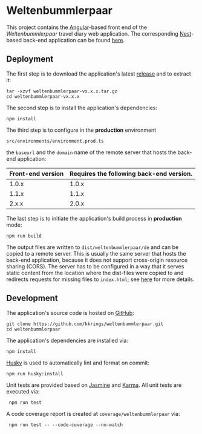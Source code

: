 # Weltenbummlerpaar

This project contains the [Angular][]-based front end of the
*Weltenbummlerpaar* travel diary web application. The corresponding
[Nest][]-based back-end application can be found [here][Backend].

[Angular]: https://angular.io/
[Nest]: https://nestjs.com/
[Backend]: https://github.com/kkrings/weltenbummlerpaar-backend/


## Deployment

The first step is to download the application's latest [release][Releases] and
to extract it:

    tar -xzvf weltenbummlerpaar-vx.x.x.tar.gz
    cd weltenbummlerpaar-vx.x.x

[Releases]:https://github.com/kkrings/weltenbummlerpaar/releases

The second step is to install the application's dependencies:

    npm install

The third step is to configure in the **production** environment

    src/environments/environment.prod.ts

the `baseurl` and the `domain` name of the remote server that hosts the
back-end application:

| Front-end version | Requires the following back-end version. |
| ----------------- | ---------------------------------------- |
| 1.0.x             | 1.0.x                                    |
| 1.1.x             | 1.1.x                                    |
| 2.x.x             | 2.0.x                                    |

The last step is to initiate the application's build process in **production**
mode:

    npm run build

The output files are written to `dist/weltenbummlerpaar/de` and can be copied
to a remote server. This is usually the same server that hosts the back-end
application, because it does not support cross-origin resource sharing (CORS).
The server has to be configured in a way that it serves static content from the
location where the dist-files were copied to and redirects requests for missing
files to `index.html`; see [here](https://angular.io/guide/deployment) for more
details.


## Development

The application's source code is hosted on [GitHub][Frontend]:

    git clone https://github.com/kkrings/weltenbummlerpaar.git
    cd weltenbummlerpaar

[Frontend]: https://github.com/kkrings/weltenbummlerpaar/

The application's dependencies are installed via:

    npm install

[Husky][] is used to automatically lint and format on commit:

    npm run husky:install

[Husky]: https://typicode.github.io/husky/

Unit tests are provided based on [Jasmine][] and [Karma][]. All unit tests are
executed via:

     npm run test

[Jasmine]: https://jasmine.github.io/
[Karma]: http://karma-runner.github.io/

A code coverage report is created at `coverage/weltenbummlerpaar` via:

     npm run test -- --code-coverage --no-watch
